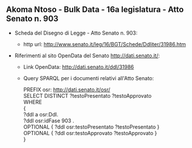 ## Akoma Ntoso - Bulk Data - 16a legislatura - Atto Senato n. 903 ##

* Scheda del Disegno di Legge - Atto Senato n. 903:
	* http url: http://www.senato.it/leg/16/BGT/Schede/Ddliter/31986.htm

* Riferimenti al sito OpenData del Senato http://dati.senato.it/:
	* Link OpenData: http://dati.senato.it/ddl/31986
	* Query SPARQL per i documenti relativi all'Atto Senato:

        PREFIX osr: <http://dati.senato.it/osr/>  
		SELECT DISTINCT ?testoPresentato ?testoApprovato  
		WHERE  
		{  
		    ?ddl a osr:Ddl.  
		    ?ddl osr:idFase 903 .  
		    OPTIONAL { ?ddl osr:testoPresentato ?testoPresentato }  
		    OPTIONAL { ?ddl osr:testoApprovato ?testoApprovato }  
		}
		